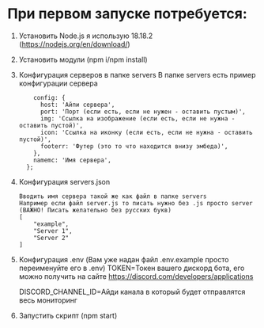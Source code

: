 # При первом запуске потребуется: 
1. Установить Node.js я использую 18.18.2 (https://nodejs.org/en/download/)
2. Установить модули (npm i/npm install)
3. Конфигурация серверов в папке servers
   В папке servers есть пример конфигурации сервера
   ```module.exports = {
       config: {
         host: 'Айпи сервера',
         port: 'Порт (если есть, если не нужен - оставить пустым)',
         img: 'Ссылка на изображение (если есть, если не нужна - оставить пустой)',
         icon: 'Ссылка на иконку (если есть, если не нужна - оставить пустой)',
         footerr: 'Футер (это то что находится внизу эмбеда)',
       },
       namemc: 'Имя сервера',
     };
4. Конфигурация servers.json
   ``` Пример:
   Вводить имя сервера такой же как файл в папке servers
   Например если файл server.js то писать нужно без .js просто server (ВАЖНО! Писать желательно без русских букв)
   [
       "example",
       "Server 1",
       "Server 2"
   ]
5. Конфигурация .env (Вам уже надан файл .env.example просто переименуйте его в .env)
   TOKEN=Токен вашего дискорд бота, его можно получить на сайте https://discord.com/developers/applications

   DISCORD_CHANNEL_ID=Айди канала в который будет отправлятся весь мониторинг
6. Запустить скрипт (npm start)

